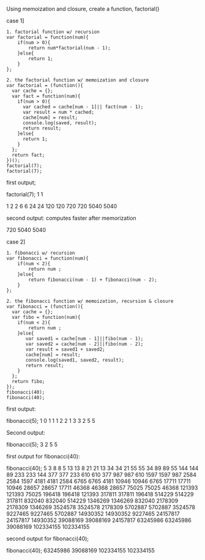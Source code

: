 Using memoization and closure, create a function, factorial()

case 1]

```
1. factorial function w/ recursion
var factorial = function(num){
    if(num > 0){
        return num*factorial(num - 1);
    }else{
        return 1;
    }
};  

2. the factorial function w/ memoization and closure
var factorial = (function(){
  var cache = {};
  var fact = function(num){
    if(num > 0){
      var cached = cache[num - 1]|| fact(num - 1);
      var result = num * cached;
      cache[num] = result; 
      console.log(saved, result);
      return result; 
    }else{
      return 1; 
    }
  };
  return fact; 
})();
factorial(7); 
factorial(7); 
```

first output;

factorial(7);
1 1

1 2
2 6
6 24
24 120
120 720
720 5040
5040

second output:  computes faster after memorization

720 5040
5040



case 2]

```
1. fibonacci w/ recursion
var fibonacci = function(num){
    if(num < 2){
        return num ;
    }else{
        return fibonacci(num - 1) + fibonacci(num - 2);
    }
};

2. the fibonacci function w/ memoization, recursion & closure
var fibonacci = (function(){
  var cache = {};
  var fibo = function(num){
    if(num < 2){
        return num ;
    }else{
       var saved1 = cache[num - 1]||fibo(num - 1);
       var saved2 = cache[num - 2]||fibo(num - 2);
       var result = saved1 + saved2;
       cache[num] = result; 
       console.log(saved1, saved2, result);
       return result;
    }
  };
  return fibo; 
});
fibonacci(40);
fibonacci(40);
```

first output:

fibonacci(5);
1 0 1
1 1 2
2 1 3
3 2 5
5

Second output: 

fibonacci(5);
3 2 5
5

first output for fibonacci(40):

fibonacci(40);
5 3 8
8 5 13
13 8 21
21 13 34
34 21 55
55 34 89
89 55 144
144 89 233
233 144 377
377 233 610
610 377 987
987 610 1597
1597 987 2584
2584 1597 4181
4181 2584 6765
6765 4181 10946
10946 6765 17711
17711 10946 28657
28657 17711 46368
46368 28657 75025
75025 46368 121393
121393 75025 196418
196418 121393 317811
317811 196418 514229
514229 317811 832040
832040 514229 1346269
1346269 832040 2178309
2178309 1346269 3524578
3524578 2178309 5702887
5702887 3524578 9227465
9227465 5702887 14930352
14930352 9227465 24157817
24157817 14930352 39088169
39088169 24157817 63245986
63245986 39088169 102334155
102334155

second output for fibonacci(40);

fibonacci(40);
63245986 39088169 102334155
102334155


